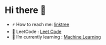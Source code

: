 # Hi there 👋

- ⚡ How to reach me: <a href='https://linktr.ee/Mouiz_uddin'>  linktree  </a>
- 🔭 LeetCode : <a href='https://leetcode.com/mouizuddin26/'> Leet Code </a> 
- 🌱 I’m currently learning :   <a href='https://github.com/Mouizuddin/machine-learning'> Machine Learning </a>  
<!-- - 🔭 I’m currently working on <a href='https://github.com/Mouizuddin/machine-learning'> Django (Python-based free and open-source web framework) </a>  -->
<!-- - ⚡ LeetCode : <a href='https://leetcode.com/mouizuddin26/'> Leet Code </a>  -->






<!--
c
**Mouizuddin/Mouizuddin** is a ✨ _special_ ✨ repository because its `README.md` (this file) appears on your GitHub profile.

Here are some ideas to get you started:

- 🔭 I’m currently working on ...
- 🌱 I’m currently learning ...
- 👯 I’m looking to collaborate on ...
- 🤔 I’m looking for help with ...
- 💬 Ask me about ...
- 📫 How to reach me: ...
- 😄 Pronouns: ...
- ⚡ Fun fact: ...
-->
